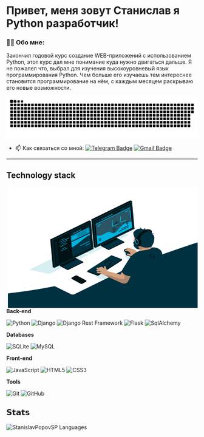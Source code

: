 # Привет, меня зовут Станислав я Python разработчик!

### :man_technologist: Обо мне:

Закончил годовой курс создание WEB-приложений с использованием Python, этот курс дал мне понимание куда нужно двигаться дальше. Я не пожалел что, выбрал для изучения высокоуровневый язык программирования Python. Чем больше его изучаешь тем интереснее становится программирование на нём, с каждым месяцем раскрываю его новые возможности. 

<p align="center">
 <img width="600" src="github-snake.svg" alt="snake"/>
</p>

- :mailbox: Как связаться со мной: [![Telegram Badge](https://img.shields.io/badge/-StanislavPopovSP-blue?style=flat&logo=Telegram&logoColor=white)](https://t.me/Stas59RUS) [![Gmail Badge](https://img.shields.io/badge/-Gmail-red?style=flat&logo=Gmail&logoColor=white)](mailto:staspopov4@gmail.com)

---

## Technology stack

<img align="right" alt="GIF" src="https://github.com/DJWOMS/DJWOMS/blob/main/code.gif?raw=true" width="500" height="320" />

**Back-end**

![Python](https://img.shields.io/badge/-Python-black?style=flat-square&logo=Python)
![Django](https://img.shields.io/badge/-Django-0aad48?style=flat-square&logo=Django)
![Django Rest Framework](https://img.shields.io/badge/DRF-red?style=flat-square&logo=Django)
![Flask](https://img.shields.io/badge/-Flask-%232c3e50?style=flat-square&logo=Flask)
![SqlAlchemy](https://img.shields.io/badge/-SqlAlchemy-FCA121?style=flat-square&logo=SqlAlchemy)

**Databases**

![SQLite](https://img.shields.io/badge/-SQLite-%232c3e50?style=flat-square&logo=SQLite)
![MySQL](https://img.shields.io/badge/-MySQL-%232c3e50?style=flat-square&logo=MySQL)

**Front-end**

![JavaScript](https://img.shields.io/badge/-JavaScript-%23F7DF1C?style=flat-square&logo=javascript&logoColor=000000&labelColor=%23F7DF1C&color=%23FFCE5A)
![HTML5](https://img.shields.io/badge/-HTML5-%23E44D27?style=flat-square&logo=html5&logoColor=ffffff)
![CSS3](https://img.shields.io/badge/-CSS3-%231572B6?style=flat-square&logo=css3)

**Tools**

![Git](https://img.shields.io/badge/-Git-black?style=flat-square&logo=git)
![GitHub](https://img.shields.io/badge/-GitHub-181717?style=flat-square&logo=github)

## 𝗦𝘁𝗮𝘁𝘀

![StanislavPopovSP Languages](https://github-readme-stats.vercel.app/api/top-langs/?username=StanislavPopovSP&layout=compact&count_private=true&theme=gruvbox)

<!--
**StanislavPopovSP/StanislavPopovSP** is a ✨ _special_ ✨ repository because its `README.md` (this file) appears on your GitHub profile.

Here are some ideas to get you started:

- 🔭 I’m currently working on ...
- 🌱 I’m currently learning ...
- 👯 I’m looking to collaborate on ...
- 🤔 I’m looking for help with ...
- 💬 Ask me about ...
- 📫 How to reach me: ...
- 😄 Pronouns: ...
- ⚡ Fun fact: ...
-->
